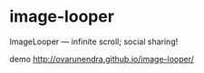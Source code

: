 # image-looper
ImageLooper — infinite scroll; social sharing!

demo http://ovarunendra.github.io/image-looper/
